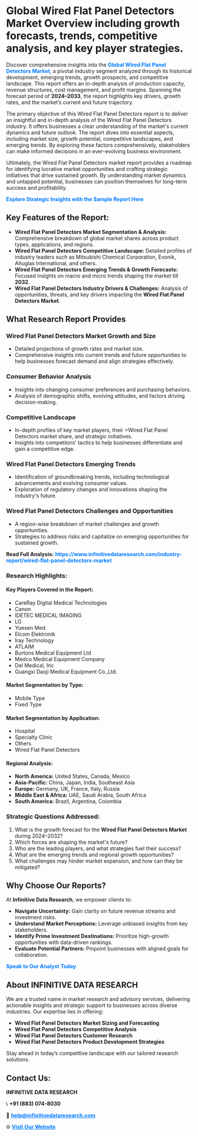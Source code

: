 <h1>Global Wired Flat Panel Detectors Market Overview including growth forecasts, trends, competitive analysis, and key player strategies.</h1>
<p>
Discover comprehensive insights into the 
<a href="https://www.infinitivedataresearch.com/industry-report/wired-flat-panel-detectors-market" rel="dofollow" style="color: #007BFF; text-decoration: none;"><strong>Global Wired Flat Panel Detectors Market</strong></a>, a pivotal industry segment analyzed through its historical development, emerging trends, growth prospects, and competitive landscape. This report offers an in-depth analysis of production capacity, revenue structures, cost management, and profit margins. Spanning the forecast period of <strong>2024–2033</strong>, the report highlights key drivers, growth rates, and the market’s current and future trajectory.
</p>
<p>
The primary objective of this Wired Flat Panel Detectors report is to deliver an insightful and in-depth analysis of the Wired Flat Panel Detectors industry. It offers businesses a clear understanding of the market's current dynamics and future outlook. The report dives into essential aspects, including market size, growth potential, competitive landscapes, and emerging trends. By exploring these factors comprehensively, stakeholders can make informed decisions in an ever-evolving business environment.
</p>
<p>
Ultimately, the Wired Flat Panel Detectors market report provides a roadmap for identifying lucrative market opportunities and crafting strategic initiatives that drive sustained growth. By understanding market dynamics and untapped potential, businesses can position themselves for long-term success and profitability.
</p>
<p>
<a href="https://www.infinitivedataresearch.com/request-sample/reportId=101850" style="color: #007BFF; text-decoration: none;"><strong>Explore Strategic Insights with the Sample Report Here</strong></a>
</p>

<h2>Key Features of the Report:</h2>
<ul>
<li><strong>Wired Flat Panel Detectors Market Segmentation & Analysis:</strong> Comprehensive breakdown of global market shares across product types, applications, and regions.</li>
<li><strong>Wired Flat Panel Detectors Competitive Landscape:</strong> Detailed profiles of industry leaders such as Mitsubishi Chemical Corporation, Evonik, Altuglas International, and others.</li>
<li><strong>Wired Flat Panel Detectors Emerging Trends & Growth Forecasts:</strong> Focused insights on macro and micro trends shaping the market till <strong>2032</strong>.</li>
<li><strong>Wired Flat Panel Detectors Industry Drivers & Challenges:</strong> Analysis of opportunities, threats, and key drivers impacting the <strong>Wired Flat Panel Detectors Market</strong>.</li>
</ul>

<h2>What Research Report Provides</h2>
<h3>Wired Flat Panel Detectors Market Growth and Size</h3>
<ul>
<li>Detailed projections of growth rates and market size.</li>
<li>Comprehensive insights into current trends and future opportunities to help businesses forecast demand and align strategies effectively.</li>
</ul>

<h3>Consumer Behavior Analysis</h3>
<ul>
<li>Insights into changing consumer preferences and purchasing behaviors.</li>
<li>Analysis of demographic shifts, evolving attitudes, and factors driving decision-making.</li>
</ul>

<h3>Competitive Landscape</h3>
<ul>
<li>In-depth profiles of key market players, their >Wired Flat Panel Detectors market share, and strategic initiatives.</li>
<li>Insights into competitors' tactics to help businesses differentiate and gain a competitive edge.</li>
</ul>

<h3>Wired Flat Panel Detectors Emerging Trends</h3>
<ul>
<li>Identification of groundbreaking trends, including technological advancements and evolving consumer values.</li>
<li>Exploration of regulatory changes and innovations shaping the industry's future.</li>
</ul>

<h3>Wired Flat Panel Detectors Challenges and Opportunities</h3>
<ul>
<li>A region-wise breakdown of market challenges and growth opportunities.</li>
<li>Strategies to address risks and capitalize on emerging opportunities for sustained growth.</li>
</ul>
<p><strong>Read Full Analysis:</strong> <a href="https://www.infinitivedataresearch.com/industry-report/wired-flat-panel-detectors-market" rel="dofollow" style="color: #007BFF; text-decoration: none;"><strong>https://www.infinitivedataresearch.com/industry-report/wired-flat-panel-detectors-market</strong></a></p>
<h3>Research Highlights:</h3>
<h4>Key Players Covered in the Report:</h4>
<ul><li>CareRay Digital Medical Technologies</li><li>Canon</li><li>IDETEC MEDICAL IMAGING</li><li>LG</li><li>Yuesen Med</li><li>Elcom Elektronik</li><li>Iray Technology</li><li>ATLAIM</li><li>Burtons Medical Equipment Ltd</li><li>Medco Medical Equipment Company</li><li>Del Medical, Inc</li><li>Guangxi Daoji Medical Equipment Co.,Ltd.</li></ul>
<h4>Market Segmentation by Type:</h4>
<ul><li>Mobile Type</li><li>Fixed Type</li></ul>
<h4>Market Segmentation by Application:</h4>
<ul><li>Hospital</li><li>Specialty Clinic</li><li>Others</li><li>Wired Flat Panel Detectors</li></ul>

<h4>Regional Analysis:</h4>
<ul>
<li><strong>North America:</strong> United States, Canada, Mexico</li>
<li><strong>Asia-Pacific:</strong> China, Japan, India, Southeast Asia</li>
<li><strong>Europe:</strong> Germany, UK, France, Italy, Russia</li>
<li><strong>Middle East & Africa:</strong> UAE, Saudi Arabia, South Africa</li>
<li><strong>South America:</strong> Brazil, Argentina, Colombia</li>
</ul>

<h3>Strategic Questions Addressed:</h3>
<ol>
<li>What is the growth forecast for the <strong>Wired Flat Panel Detectors Market</strong> during 2024–2032?</li>
<li>Which forces are shaping the market's future?</li>
<li>Who are the leading players, and what strategies fuel their success?</li>
<li>What are the emerging trends and regional growth opportunities?</li>
<li>What challenges may hinder market expansion, and how can they be mitigated?</li>
</ol>

<h2>Why Choose Our Reports?</h2>
<p>At <strong>Infinitive Data Research</strong>, we empower clients to:</p>
<ul>
<li><strong>Navigate Uncertainty:</strong> Gain clarity on future revenue streams and investment risks.</li>
<li><strong>Understand Market Perceptions:</strong> Leverage unbiased insights from key stakeholders.</li>
<li><strong>Identify Prime Investment Destinations:</strong> Prioritize high-growth opportunities with data-driven rankings.</li>
<li><strong>Evaluate Potential Partners:</strong> Pinpoint businesses with aligned goals for collaboration.</li>
</ul>
<p><a href="https://www.infinitivedataresearch.com/industry-report/wired-flat-panel-detectors-market" rel="dofollow" style="color: #007BFF; text-decoration: none;"><strong>Speak to Our Analyst Today</strong></a></p>

<h2>About INFINITIVE DATA RESEARCH</h2>
<p>We are a trusted name in market research and advisory services, delivering actionable insights and strategic support to businesses across diverse industries. Our expertise lies in offering:</p>
<ul>
<li><strong>Wired Flat Panel Detectors Market Sizing and Forecasting</strong></li>
<li><strong>Wired Flat Panel Detectors Competitive Analysis</strong></li>
<li><strong>Wired Flat Panel Detectors Customer Research</strong></li>
<li><strong>Wired Flat Panel Detectors Product Development Strategies</strong></li>
</ul>
<p>Stay ahead in today’s competitive landscape with our tailored research solutions.</p>

<h2>Contact Us:</h2>
<p><strong>INFINITIVE DATA RESEARCH</strong></p>
<p>📞 <strong>+91 (883) 074-8030</strong></p>
<p>📧 <strong><a href="mailto:help@infinitivedataresearch.com" style="color: #007BFF;">help@infinitivedataresearch.com</a></strong></p>
<p>🌐 <strong><a href="https://www.infinitivedataresearch.com" rel="dofollow" style="color: #007BFF;">Visit Our Website</a></strong></p>